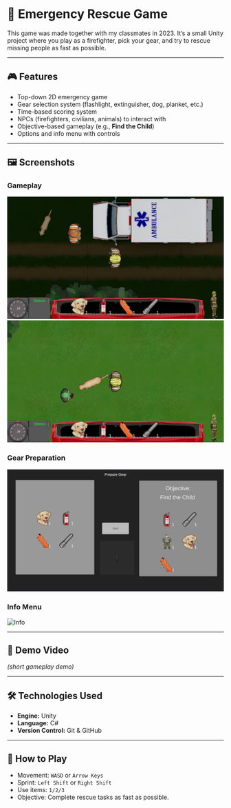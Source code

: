 # 🚒 Emergency Rescue Game

This game was made together with my classmates in 2023. It’s a small Unity project where you play as a firefighter, pick your gear, and try to rescue missing people as fast as possible.

---

## 🎮 Features
- Top-down 2D emergency game
- Gear selection system (flashlight, extinguisher, dog, planket, etc.)
- Time-based scoring system
- NPCs (firefighters, civilians, animals) to interact with
- Objective-based gameplay (e.g., **Find the Child**)
- Options and info menu with controls

---

## 🖼️ Screenshots

### Gameplay
![Gameplay](docs/screenshots/at_night.png)
![Gameplay](docs/screenshots/missing_guy.png)

### Gear Preparation
![Gear](docs/screenshots/gear_inventory.png)

### Info Menu
![Info](docs/screenshots/info.png)

---

## 🎥 Demo Video
*(short gameplay demo)*

---

## 🛠️ Technologies Used
- **Engine:** Unity 
- **Language:** C#  
- **Version Control:** Git & GitHub  

---

## 🎯 How to Play
- Movement: `WASD` or `Arrow Keys` 
- Sprint: `Left Shift` or `Right Shift`  
- Use items: `1/2/3`
- Objective: Complete rescue tasks as fast as possible.  
